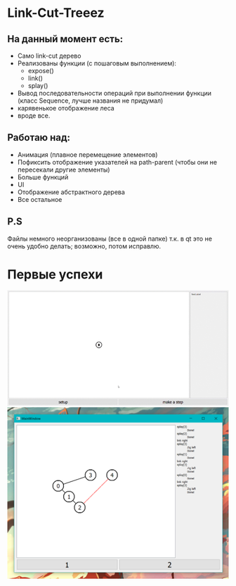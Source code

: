 ﻿# Link-Cut-Treeez

## На данный момент есть:
  - Само link-cut дерево
  - Реализованы функции (с пошаговым выполнением):
      - expose()
      - link()
      - splay()
  - Вывод последовательности операций при выполнении функции (класс Sequence, лучше названия не придумал)
  - карявенькое отображение леса
  - вроде все.
 
## Работаю над:
  - Анимация (плавное перемещение элементов)
  - Пофиксить отображение указателей на path-parent (чтобы они не пересекали другие элементы)
  - Больше функций
  - UI
  - Отображение абстрактного дерева
  - Все остальное
  
## P.S
Файлы немного неорганизованы (все в одной папке) т.к. в qt это не очень удобно делать; возможно, потом исправлю.


# Первые успехи
![](pics/progress_so_far.gif?raw=true "Title")
![](pics/first_success.png?raw=true "Title")


